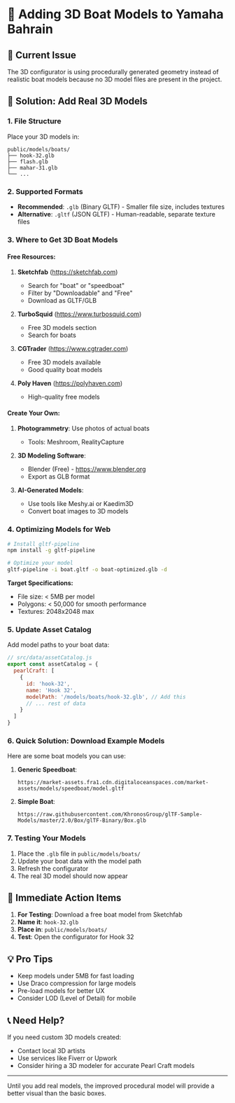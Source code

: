 # 🚢 Adding 3D Boat Models to Yamaha Bahrain

## 📁 Current Issue
The 3D configurator is using procedurally generated geometry instead of realistic boat models because no 3D model files are present in the project.

## 🎯 Solution: Add Real 3D Models

### 1. **File Structure**
Place your 3D models in:
```
public/models/boats/
├── hook-32.glb
├── flash.glb
├── mahar-31.glb
└── ...
```

### 2. **Supported Formats**
- **Recommended**: `.glb` (Binary GLTF) - Smaller file size, includes textures
- **Alternative**: `.gltf` (JSON GLTF) - Human-readable, separate texture files

### 3. **Where to Get 3D Boat Models**

#### Free Resources:
1. **Sketchfab** (https://sketchfab.com)
   - Search for "boat" or "speedboat"
   - Filter by "Downloadable" and "Free"
   - Download as GLTF/GLB

2. **TurboSquid** (https://www.turbosquid.com)
   - Free 3D models section
   - Search for boats

3. **CGTrader** (https://www.cgtrader.com)
   - Free 3D models available
   - Good quality boat models

4. **Poly Haven** (https://polyhaven.com)
   - High-quality free models

#### Create Your Own:
1. **Photogrammetry**: Use photos of actual boats
   - Tools: Meshroom, RealityCapture
   
2. **3D Modeling Software**:
   - Blender (Free) - https://www.blender.org
   - Export as GLB format

3. **AI-Generated Models**:
   - Use tools like Meshy.ai or Kaedim3D
   - Convert boat images to 3D models

### 4. **Optimizing Models for Web**

```bash
# Install gltf-pipeline
npm install -g gltf-pipeline

# Optimize your model
gltf-pipeline -i boat.gltf -o boat-optimized.glb -d
```

**Target Specifications:**
- File size: < 5MB per model
- Polygons: < 50,000 for smooth performance
- Textures: 2048x2048 max

### 5. **Update Asset Catalog**

Add model paths to your boat data:

```javascript
// src/data/assetCatalog.js
export const assetCatalog = {
  pearlCraft: [
    {
      id: 'hook-32',
      name: 'Hook 32',
      modelPath: '/models/boats/hook-32.glb', // Add this
      // ... rest of data
    }
  ]
}
```

### 6. **Quick Solution: Download Example Models**

Here are some boat models you can use:

1. **Generic Speedboat**: 
   ```
   https://market-assets.fra1.cdn.digitaloceanspaces.com/market-assets/models/speedboat/model.gltf
   ```

2. **Simple Boat**:
   ```
   https://raw.githubusercontent.com/KhronosGroup/glTF-Sample-Models/master/2.0/Box/glTF-Binary/Box.glb
   ```

### 7. **Testing Your Models**

1. Place the `.glb` file in `public/models/boats/`
2. Update your boat data with the model path
3. Refresh the configurator
4. The real 3D model should now appear

## 🚀 Immediate Action Items

1. **For Testing**: Download a free boat model from Sketchfab
2. **Name it**: `hook-32.glb`
3. **Place in**: `public/models/boats/`
4. **Test**: Open the configurator for Hook 32

## 💡 Pro Tips

- Keep models under 5MB for fast loading
- Use Draco compression for large models
- Pre-load models for better UX
- Consider LOD (Level of Detail) for mobile

## 📞 Need Help?

If you need custom 3D models created:
- Contact local 3D artists
- Use services like Fiverr or Upwork
- Consider hiring a 3D modeler for accurate Pearl Craft models

---

Until you add real models, the improved procedural model will provide a better visual than the basic boxes.